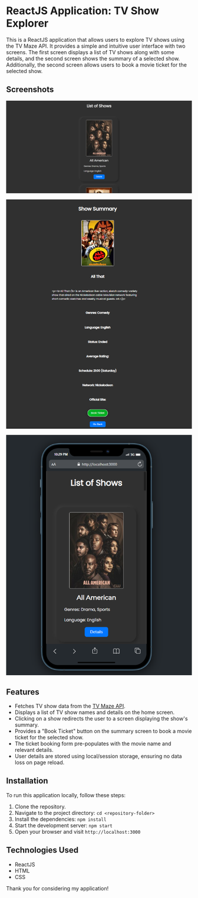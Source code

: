 # ReactJS Application: TV Show Explorer

This is a ReactJS application that allows users to explore TV shows using the TV Maze API. It provides a simple and intuitive user interface with two screens. The first screen displays a list of TV shows along with some details, and the second screen shows the summary of a selected show. Additionally, the second screen allows users to book a movie ticket for the selected show.

## Screenshots

![Screenshot 1](https://raw.githubusercontent.com/iamhk12/TaskQuadB/main/screenshots/1.png)

![Screenshot 2](https://raw.githubusercontent.com/iamhk12/TaskQuadB/main/screenshots/2.png)

![Screenshot 3](https://raw.githubusercontent.com/iamhk12/TaskQuadB/main/screenshots/res.png)

## Features

- Fetches TV show data from the [TV Maze API](https://api.tvmaze.com/search/shows?q=all).
- Displays a list of TV show names and details on the home screen.
- Clicking on a show redirects the user to a screen displaying the show's summary.
- Provides a "Book Ticket" button on the summary screen to book a movie ticket for the selected show.
- The ticket booking form pre-populates with the movie name and relevant details.
- User details are stored using local/session storage, ensuring no data loss on page reload.

## Installation

To run this application locally, follow these steps:

1. Clone the repository.
2. Navigate to the project directory: `cd <repository-folder>`
3. Install the dependencies: `npm install`
4. Start the development server: `npm start`
5. Open your browser and visit `http://localhost:3000`

## Technologies Used

- ReactJS
- HTML
- CSS

Thank you for considering my application!


